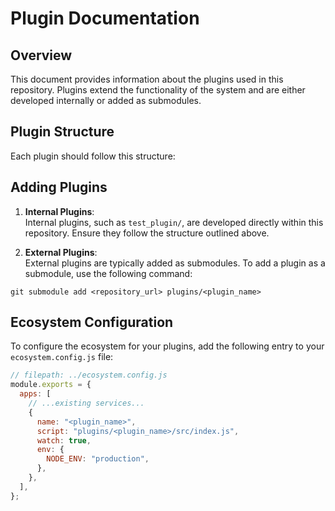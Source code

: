# Plugin Documentation

## Overview
This document provides information about the plugins used in this repository. Plugins extend the functionality of the system and are either developed internally or added as submodules.

## Plugin Structure
Each plugin should follow this structure:

## Adding Plugins
1. **Internal Plugins**:  
Internal plugins, such as `test_plugin/`, are developed directly within this repository. Ensure they follow the structure outlined above.

2. **External Plugins**:  
External plugins are typically added as submodules. To add a plugin as a submodule, use the following command:
```
git submodule add <repository_url> plugins/<plugin_name>
```

## Ecosystem Configuration
To configure the ecosystem for your plugins, add the following entry to your `ecosystem.config.js` file:

```javascript
// filepath: ../ecosystem.config.js
module.exports = {
  apps: [
    // ...existing services...
    {
      name: "<plugin_name>",
      script: "plugins/<plugin_name>/src/index.js",
      watch: true,
      env: {
        NODE_ENV: "production",
      },
    },
  ],
};
```

